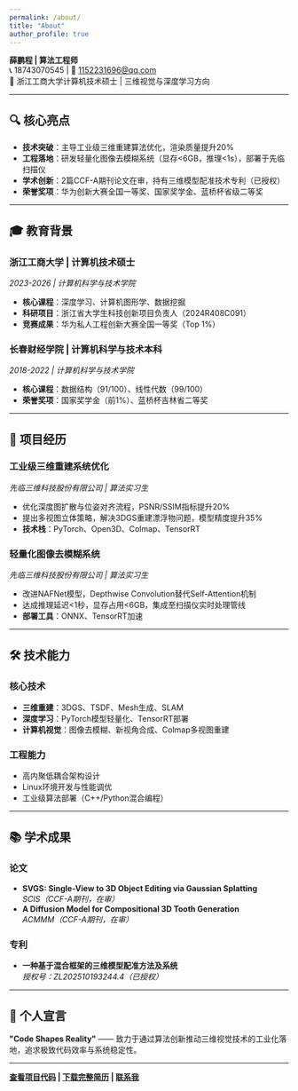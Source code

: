 ```yaml
---
permalink: /about/
title: "About"
author_profile: true
---
```


**薛鹏程 | 算法工程师**  
📞 18743070545 | 📧 1152231696@qq.com  
📍 浙江工商大学计算机技术硕士 | 三维视觉与深度学习方向  

---

## 🔍 核心亮点  
- **技术突破**：主导工业级三维重建算法优化，渲染质量提升20%  
- **工程落地**：研发轻量化图像去模糊系统（显存<6GB，推理<1s），部署于先临扫描仪  
- **学术创新**：2篇CCF-A期刊论文在审，持有三维模型配准技术专利（已授权）  
- **荣誉奖项**：华为创新大赛全国一等奖、国家奖学金、蓝桥杯省级二等奖  

---

## 🎓 教育背景  
### 浙江工商大学 | 计算机技术硕士  
*2023-2026 | 计算机科学与技术学院*  
- **核心课程**：深度学习、计算机图形学、数据挖掘  
- **科研项目**：浙江省大学生科技创新项目负责人（2024R408C091）  
- **竞赛成果**：华为私人工程创新大赛全国一等奖（Top 1%）  

### 长春财经学院 | 计算机科学与技术本科  
*2018-2022 | 计算机科学与技术学院*  
- **核心课程**：数据结构（91/100）、线性代数（99/100）  
- **荣誉奖项**：国家奖学金（前1%）、蓝桥杯吉林省二等奖  

---

## 🔧 项目经历  
### 工业级三维重建系统优化  
*先临三维科技股份有限公司 | 算法实习生*  
- 优化深度图扩散与位姿对齐流程，PSNR/SSIM指标提升20%  
- 提出多视图立体策略，解决3DGS重建漂浮物问题，模型精度提升35%  
- **技术栈**：PyTorch、Open3D、Colmap、TensorRT  

### 轻量化图像去模糊系统  
*先临三维科技股份有限公司 | 算法实习生*  
- 改进NAFNet模型，Depthwise Convolution替代Self-Attention机制  
- 达成推理延迟<1秒，显存占用<6GB，集成至扫描仪实时处理管线  
- **部署工具**：ONNX、TensorRT加速  

---

## 🛠️ 技术能力  
### 核心技术  
- **三维重建**：3DGS、TSDF、Mesh生成、SLAM  
- **深度学习**：PyTorch模型轻量化、TensorRT部署  
- **计算机视觉**：图像去模糊、新视角合成、Colmap多视图重建  

### 工程能力  
- 高内聚低耦合架构设计  
- Linux环境开发与性能调优  
- 工业级算法部署（C++/Python混合编程）  

---

## 📚 学术成果  
### 论文  
- **SVGS: Single-View to 3D Object Editing via Gaussian Splatting**  
  *SCIS（CCF-A期刊，在审）*  
- **A Diffusion Model for Compositional 3D Tooth Generation**  
  *ACMMM（CCF-A期刊，在审）*  

### 专利  
- **一种基于混合框架的三维模型配准方法及系统**  
  *授权号：ZL202510193244.4（已授权）*  

---

## 🌟 个人宣言  
**"Code Shapes Reality"** —— 致力于通过算法创新推动三维视觉技术的工业化落地，追求极致代码效率与系统稳定性。  

---  
**[查看项目代码]() | [下载完整简历]() | [联系我](mailto:1152231696@qq.com)**  
